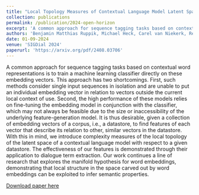 ```yaml
---
title: "Local Topology Measures of Contextual Language Model Latent Spaces With Applications to Dialogue Term Extraction"
collection: publications
permalink: /publication/2024-open-horizon
excerpt: 'A common approach for sequence tagging tasks based on contextual word representations is to train a machine learning classifier directly on these embedding vectors. This approach has two shortcomings. First, such methods consider single input sequences in isolation and are unable to put an individual embedding vector in relation to vectors outside the current local context of use. Second, the high performance of these models relies on fine-tuning the embedding model in conjunction with the classifier, which may not always be feasible due to the size or inaccessibility of the underlying feature-generation model. It is thus desirable, given a collection of embedding vectors of a corpus, i.e., a datastore, to find features of each vector that describe its relation to other, similar vectors in the datastore. With this in mind, we introduce complexity measures of the local topology of the latent space of a contextual language model with respect to a given datastore. The effectiveness of our features is demonstrated through their application to dialogue term extraction. Our work continues a line of research that explores the manifold hypothesis for word embeddings, demonstrating that local structure in the space carved out by word embeddings can be exploited to infer semantic properties.'
authors: 'Benjamin Matthias Ruppik, Michael Heck, Carel van Niekerk, Renato Vukovic, Hsien-chin Lin, Shutong Feng, Marcus Zibrowius, Milica Gašić'
date: 01-09-2024
venue: 'SIGDial 2024'
paperurl: 'https://arxiv.org/pdf/2408.03706'
---
```

A common approach for sequence tagging tasks based on contextual word representations is to train a machine learning classifier directly on these embedding vectors. This approach has two shortcomings. First, such methods consider single input sequences in isolation and are unable to put an individual embedding vector in relation to vectors outside the current local context of use. Second, the high performance of these models relies on fine-tuning the embedding model in conjunction with the classifier, which may not always be feasible due to the size or inaccessibility of the underlying feature-generation model. It is thus desirable, given a collection of embedding vectors of a corpus, i.e., a datastore, to find features of each vector that describe its relation to other, similar vectors in the datastore. With this in mind, we introduce complexity measures of the local topology of the latent space of a contextual language model with respect to a given datastore. The effectiveness of our features is demonstrated through their application to dialogue term extraction. Our work continues a line of research that explores the manifold hypothesis for word embeddings, demonstrating that local structure in the space carved out by word embeddings can be exploited to infer semantic properties.

[Download paper here](https://arxiv.org/pdf/2408.03706)
